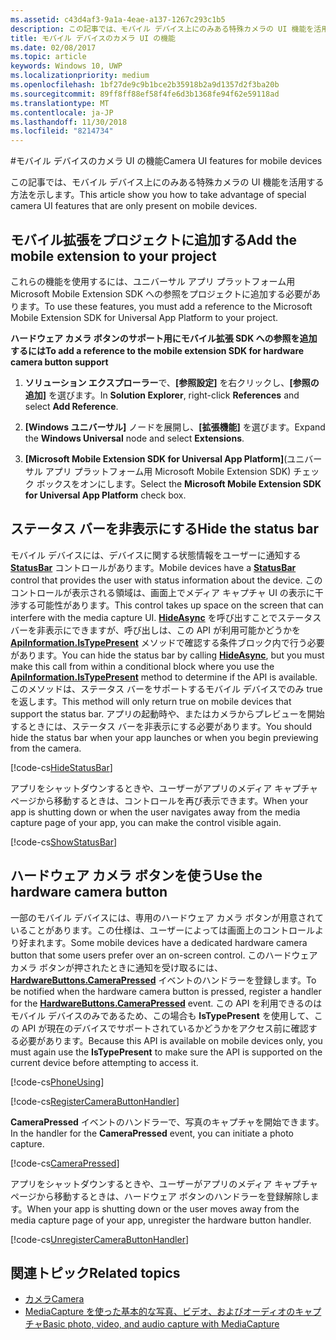 ```yaml
---
ms.assetid: c43d4af3-9a1a-4eae-a137-1267c293c1b5
description: この記事では、モバイル デバイス上にのみある特殊カメラの UI 機能を活用する方法を示します。
title: モバイル デバイスのカメラ UI の機能
ms.date: 02/08/2017
ms.topic: article
keywords: Windows 10, UWP
ms.localizationpriority: medium
ms.openlocfilehash: 1bf27de9c9b1bce2b35918b2a9d1357d2f3ba20b
ms.sourcegitcommit: 89ff8ff88ef58f4fe6d3b1368fe94f62e59118ad
ms.translationtype: MT
ms.contentlocale: ja-JP
ms.lasthandoff: 11/30/2018
ms.locfileid: "8214734"
---
```

#<a name="camera-ui-features-for-mobile-devices"></a><span data-ttu-id="deabb-104">モバイル デバイスのカメラ UI の機能</span><span class="sxs-lookup"><span data-stu-id="deabb-104">Camera UI features for mobile devices</span></span>

<span data-ttu-id="deabb-105">この記事では、モバイル デバイス上にのみある特殊カメラの UI 機能を活用する方法を示します。</span><span class="sxs-lookup"><span data-stu-id="deabb-105">This article show you how to take advantage of special camera UI features that are only present on mobile devices.</span></span> 

## <a name="add-the-mobile-extension-to-your-project"></a><span data-ttu-id="deabb-106">モバイル拡張をプロジェクトに追加する</span><span class="sxs-lookup"><span data-stu-id="deabb-106">Add the mobile extension to your project</span></span> 

<span data-ttu-id="deabb-107">これらの機能を使用するには、ユニバーサル アプリ プラットフォーム用 Microsoft Mobile Extension SDK への参照をプロジェクトに追加する必要があります。</span><span class="sxs-lookup"><span data-stu-id="deabb-107">To use these features, you must add a reference to the Microsoft Mobile Extension SDK for Universal App Platform to your project.</span></span>

**<span data-ttu-id="deabb-108">ハードウェア カメラ ボタンのサポート用にモバイル拡張 SDK への参照を追加するには</span><span class="sxs-lookup"><span data-stu-id="deabb-108">To add a reference to the mobile extension SDK for hardware camera button support</span></span>**

1.  <span data-ttu-id="deabb-109">**ソリューション エクスプローラー**で、**[参照設定]** を右クリックし、**[参照の追加]** を選びます。</span><span class="sxs-lookup"><span data-stu-id="deabb-109">In **Solution Explorer**, right-click **References** and select **Add Reference**.</span></span>

2.  <span data-ttu-id="deabb-110">**[Windows ユニバーサル]** ノードを展開し、**[拡張機能]** を選びます。</span><span class="sxs-lookup"><span data-stu-id="deabb-110">Expand the **Windows Universal** node and select **Extensions**.</span></span>

3.  <span data-ttu-id="deabb-111">**[Microsoft Mobile Extension SDK for Universal App Platform]**(ユニバーサル アプリ プラットフォーム用 Microsoft Mobile Extension SDK) チェック ボックスをオンにします。</span><span class="sxs-lookup"><span data-stu-id="deabb-111">Select the **Microsoft Mobile Extension SDK for Universal App Platform** check box.</span></span>

## <a name="hide-the-status-bar"></a><span data-ttu-id="deabb-112">ステータス バーを非表示にする</span><span class="sxs-lookup"><span data-stu-id="deabb-112">Hide the status bar</span></span>

<span data-ttu-id="deabb-113">モバイル デバイスには、デバイスに関する状態情報をユーザーに通知する [**StatusBar**](https://msdn.microsoft.com/library/windows/apps/dn633864) コントロールがあります。</span><span class="sxs-lookup"><span data-stu-id="deabb-113">Mobile devices have a [**StatusBar**](https://msdn.microsoft.com/library/windows/apps/dn633864) control that provides the user with status information about the device.</span></span> <span data-ttu-id="deabb-114">このコントロールが表示される領域は、画面上でメディア キャプチャ UI の表示に干渉する可能性があります。</span><span class="sxs-lookup"><span data-stu-id="deabb-114">This control takes up space on the screen that can interfere with the media capture UI.</span></span> <span data-ttu-id="deabb-115">[**HideAsync**](https://msdn.microsoft.com/library/windows/apps/dn610339) を呼び出すことでステータス バーを非表示にできますが、呼び出しは、この API が利用可能かどうかを [**ApiInformation.IsTypePresent**](https://msdn.microsoft.com/library/windows/apps/dn949016) メソッドで確認する条件ブロック内で行う必要があります。</span><span class="sxs-lookup"><span data-stu-id="deabb-115">You can hide the status bar by calling [**HideAsync**](https://msdn.microsoft.com/library/windows/apps/dn610339), but you must make this call from within a conditional block where you use the [**ApiInformation.IsTypePresent**](https://msdn.microsoft.com/library/windows/apps/dn949016) method to determine if the API is available.</span></span> <span data-ttu-id="deabb-116">このメソッドは、ステータス バーをサポートするモバイル デバイスでのみ true を返します。</span><span class="sxs-lookup"><span data-stu-id="deabb-116">This method will only return true on mobile devices that support the status bar.</span></span> <span data-ttu-id="deabb-117">アプリの起動時や、またはカメラからプレビューを開始するときには、ステータス バーを非表示にする必要があります。</span><span class="sxs-lookup"><span data-stu-id="deabb-117">You should hide the status bar when your app launches or when you begin previewing from the camera.</span></span>

[!code-cs[HideStatusBar](./code/BasicMediaCaptureWin10/cs/MainPage.xaml.cs#SnippetHideStatusBar)]

<span data-ttu-id="deabb-118">アプリをシャットダウンするときや、ユーザーがアプリのメディア キャプチャ ページから移動するときは、コントロールを再び表示できます。</span><span class="sxs-lookup"><span data-stu-id="deabb-118">When your app is shutting down or when the user navigates away from the media capture page of your app, you can make the control visible again.</span></span>

[!code-cs[ShowStatusBar](./code/BasicMediaCaptureWin10/cs/MainPage.xaml.cs#SnippetShowStatusBar)]

## <a name="use-the-hardware-camera-button"></a><span data-ttu-id="deabb-119">ハードウェア カメラ ボタンを使う</span><span class="sxs-lookup"><span data-stu-id="deabb-119">Use the hardware camera button</span></span>

<span data-ttu-id="deabb-120">一部のモバイル デバイスには、専用のハードウェア カメラ ボタンが用意されていることがあります。この仕様は、ユーザーによっては画面上のコントロールより好まれます。</span><span class="sxs-lookup"><span data-stu-id="deabb-120">Some mobile devices have a dedicated hardware camera button that some users prefer over an on-screen control.</span></span> <span data-ttu-id="deabb-121">このハードウェア カメラ ボタンが押されたときに通知を受け取るには、[**HardwareButtons.CameraPressed**](https://msdn.microsoft.com/library/windows/apps/dn653805) イベントのハンドラーを登録します。</span><span class="sxs-lookup"><span data-stu-id="deabb-121">To be notified when the hardware camera button is pressed, register a handler for the [**HardwareButtons.CameraPressed**](https://msdn.microsoft.com/library/windows/apps/dn653805) event.</span></span> <span data-ttu-id="deabb-122">この API を利用できるのはモバイル デバイスのみであるため、この場合も **IsTypePresent** を使用して、この API が現在のデバイスでサポートされているかどうかをアクセス前に確認する必要があります。</span><span class="sxs-lookup"><span data-stu-id="deabb-122">Because this API is available on mobile devices only, you must again use the **IsTypePresent** to make sure the API is supported on the current device before attempting to access it.</span></span>

[!code-cs[PhoneUsing](./code/BasicMediaCaptureWin10/cs/MainPage.xaml.cs#SnippetPhoneUsing)]

[!code-cs[RegisterCameraButtonHandler](./code/BasicMediaCaptureWin10/cs/MainPage.xaml.cs#SnippetRegisterCameraButtonHandler)]

<span data-ttu-id="deabb-123">**CameraPressed** イベントのハンドラーで、写真のキャプチャを開始できます。</span><span class="sxs-lookup"><span data-stu-id="deabb-123">In the handler for the **CameraPressed** event, you can initiate a photo capture.</span></span>

[!code-cs[CameraPressed](./code/BasicMediaCaptureWin10/cs/MainPage.xaml.cs#SnippetCameraPressed)]

<span data-ttu-id="deabb-124">アプリをシャットダウンするときや、ユーザーがアプリのメディア キャプチャ ページから移動するときは、ハードウェア ボタンのハンドラーを登録解除します。</span><span class="sxs-lookup"><span data-stu-id="deabb-124">When your app is shutting down or the user moves away from the media capture page of your app, unregister the hardware button handler.</span></span>

[!code-cs[UnregisterCameraButtonHandler](./code/BasicMediaCaptureWin10/cs/MainPage.xaml.cs#SnippetUnregisterCameraButtonHandler)]

## <a name="related-topics"></a><span data-ttu-id="deabb-125">関連トピック</span><span class="sxs-lookup"><span data-stu-id="deabb-125">Related topics</span></span>

* [<span data-ttu-id="deabb-126">カメラ</span><span class="sxs-lookup"><span data-stu-id="deabb-126">Camera</span></span>](camera.md)
* [<span data-ttu-id="deabb-127">MediaCapture を使った基本的な写真、ビデオ、およびオーディオのキャプチャ</span><span class="sxs-lookup"><span data-stu-id="deabb-127">Basic photo, video, and audio capture with MediaCapture</span></span>](basic-photo-video-and-audio-capture-with-MediaCapture.md)





